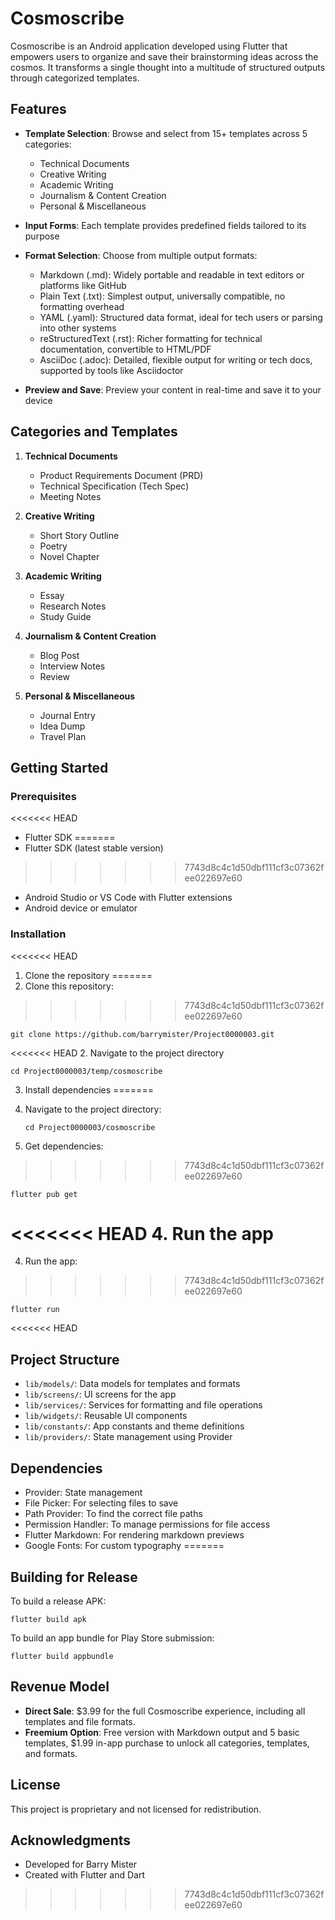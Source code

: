 # Cosmoscribe

Cosmoscribe is an Android application developed using Flutter that empowers users to organize and save their brainstorming ideas across the cosmos. It transforms a single thought into a multitude of structured outputs through categorized templates.

## Features

- **Template Selection**: Browse and select from 15+ templates across 5 categories:
  - Technical Documents
  - Creative Writing
  - Academic Writing
  - Journalism & Content Creation
  - Personal & Miscellaneous

- **Input Forms**: Each template provides predefined fields tailored to its purpose

- **Format Selection**: Choose from multiple output formats:
  - Markdown (.md): Widely portable and readable in text editors or platforms like GitHub
  - Plain Text (.txt): Simplest output, universally compatible, no formatting overhead
  - YAML (.yaml): Structured data format, ideal for tech users or parsing into other systems
  - reStructuredText (.rst): Richer formatting for technical documentation, convertible to HTML/PDF
  - AsciiDoc (.adoc): Detailed, flexible output for writing or tech docs, supported by tools like Asciidoctor

- **Preview and Save**: Preview your content in real-time and save it to your device

## Categories and Templates

1. **Technical Documents**
   - Product Requirements Document (PRD)
   - Technical Specification (Tech Spec)
   - Meeting Notes

2. **Creative Writing**
   - Short Story Outline
   - Poetry
   - Novel Chapter

3. **Academic Writing**
   - Essay
   - Research Notes
   - Study Guide

4. **Journalism & Content Creation**
   - Blog Post
   - Interview Notes
   - Review

5. **Personal & Miscellaneous**
   - Journal Entry
   - Idea Dump
   - Travel Plan

## Getting Started

### Prerequisites

<<<<<<< HEAD
- Flutter SDK
=======
- Flutter SDK (latest stable version)
>>>>>>> 7743d8c4c1d50dbf111cf3c07362fee022697e60
- Android Studio or VS Code with Flutter extensions
- Android device or emulator

### Installation

<<<<<<< HEAD
1. Clone the repository
=======
1. Clone this repository:
>>>>>>> 7743d8c4c1d50dbf111cf3c07362fee022697e60
   ```
   git clone https://github.com/barrymister/Project0000003.git
   ```

<<<<<<< HEAD
2. Navigate to the project directory
   ```
   cd Project0000003/temp/cosmoscribe
   ```

3. Install dependencies
=======
2. Navigate to the project directory:
   ```
   cd Project0000003/cosmoscribe
   ```

3. Get dependencies:
>>>>>>> 7743d8c4c1d50dbf111cf3c07362fee022697e60
   ```
   flutter pub get
   ```

<<<<<<< HEAD
4. Run the app
=======
4. Run the app:
>>>>>>> 7743d8c4c1d50dbf111cf3c07362fee022697e60
   ```
   flutter run
   ```

<<<<<<< HEAD
## Project Structure

- `lib/models/`: Data models for templates and formats
- `lib/screens/`: UI screens for the app
- `lib/services/`: Services for formatting and file operations
- `lib/widgets/`: Reusable UI components
- `lib/constants/`: App constants and theme definitions
- `lib/providers/`: State management using Provider

## Dependencies

- Provider: State management
- File Picker: For selecting files to save
- Path Provider: To find the correct file paths
- Permission Handler: To manage permissions for file access
- Flutter Markdown: For rendering markdown previews
- Google Fonts: For custom typography
=======
## Building for Release

To build a release APK:

```
flutter build apk
```

To build an app bundle for Play Store submission:

```
flutter build appbundle
```

## Revenue Model

- **Direct Sale**: $3.99 for the full Cosmoscribe experience, including all templates and file formats.
- **Freemium Option**: Free version with Markdown output and 5 basic templates, $1.99 in-app purchase to unlock all categories, templates, and formats.

## License

This project is proprietary and not licensed for redistribution.

## Acknowledgments

- Developed for Barry Mister
- Created with Flutter and Dart
>>>>>>> 7743d8c4c1d50dbf111cf3c07362fee022697e60
